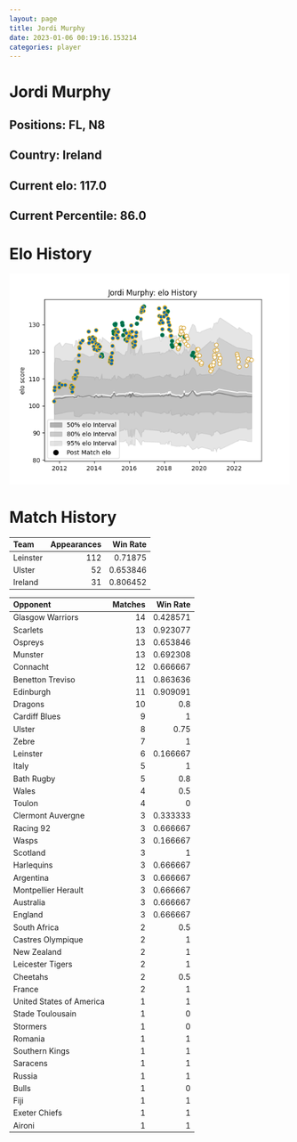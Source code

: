 ```yaml
---  
layout: page  
title: Jordi Murphy  
date: 2023-01-06 00:19:16.153214  
categories: player  
---
```

# Jordi Murphy

## Positions: FL, N8

## Country: Ireland

## Current elo: 117.0

## Current Percentile: 86.0

# Elo History


![elo history](history_JordiMurphy.png)
# Match History


| Team     |   Appearances |   Win Rate |
|:---------|--------------:|-----------:|
| Leinster |           112 |   0.71875  |
| Ulster   |            52 |   0.653846 |
| Ireland  |            31 |   0.806452 |

| Opponent                 |   Matches |   Win Rate |
|:-------------------------|----------:|-----------:|
| Glasgow Warriors         |        14 |   0.428571 |
| Scarlets                 |        13 |   0.923077 |
| Ospreys                  |        13 |   0.653846 |
| Munster                  |        13 |   0.692308 |
| Connacht                 |        12 |   0.666667 |
| Benetton Treviso         |        11 |   0.863636 |
| Edinburgh                |        11 |   0.909091 |
| Dragons                  |        10 |   0.8      |
| Cardiff Blues            |         9 |   1        |
| Ulster                   |         8 |   0.75     |
| Zebre                    |         7 |   1        |
| Leinster                 |         6 |   0.166667 |
| Italy                    |         5 |   1        |
| Bath Rugby               |         5 |   0.8      |
| Wales                    |         4 |   0.5      |
| Toulon                   |         4 |   0        |
| Clermont Auvergne        |         3 |   0.333333 |
| Racing 92                |         3 |   0.666667 |
| Wasps                    |         3 |   0.166667 |
| Scotland                 |         3 |   1        |
| Harlequins               |         3 |   0.666667 |
| Argentina                |         3 |   0.666667 |
| Montpellier Herault      |         3 |   0.666667 |
| Australia                |         3 |   0.666667 |
| England                  |         3 |   0.666667 |
| South Africa             |         2 |   0.5      |
| Castres Olympique        |         2 |   1        |
| New Zealand              |         2 |   1        |
| Leicester Tigers         |         2 |   1        |
| Cheetahs                 |         2 |   0.5      |
| France                   |         2 |   1        |
| United States of America |         1 |   1        |
| Stade Toulousain         |         1 |   0        |
| Stormers                 |         1 |   0        |
| Romania                  |         1 |   1        |
| Southern Kings           |         1 |   1        |
| Saracens                 |         1 |   1        |
| Russia                   |         1 |   1        |
| Bulls                    |         1 |   0        |
| Fiji                     |         1 |   1        |
| Exeter Chiefs            |         1 |   1        |
| Aironi                   |         1 |   1        |